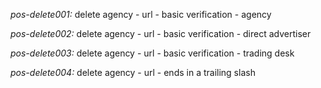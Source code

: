 *pos-delete001:* delete agency - url - basic verification - agency

*pos-delete002:* delete agency - url - basic verification - direct advertiser

*pos-delete003:* delete agency - url - basic verification - trading desk

*pos-delete004:* delete agency - url - ends in a trailing slash
